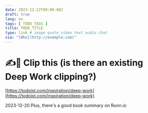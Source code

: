 ```yaml
---
date: 2023-12-22T00:00:00Z
draft: true
lang: en
tags: [ TODO_TAGS ]
title: TODO_TITLE
type: link # image quote video text audio chat
via: "[Who](http://example.com)"
---
```



# ✍️📎 Clip this (is there an existing Deep Work clipping?)
[https://todoist.com/inspiration/deep-work](https://todoist.com/inspiration/deep-work)

2023-12-20
Plus, there's a good book summary on Runn.io
